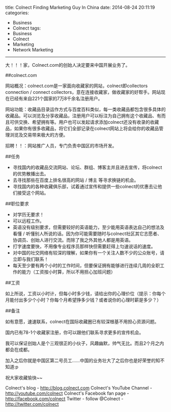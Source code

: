 title: Colnect Finding Marketing Guy In China
date: 2014-08-24 20:11:19
categories:
- Business
- Colnect
tags:
- Business
- Colnect
- Marketing
- Network Marketing
---

大！！！家，Colnect.com的创始人决定要来中国开展业务了。

##colnect.com

网站概况：colnect.com是一家面向收藏家的网站，colnect即collectors connection / connect collectors，意在连接收藏家，做收藏家的好帮手。网站现在已经有来自221个国家的7万8千余名注册用户。

网站功能：收藏品目录运作方式与百度百科类似，每一类收藏品都包含很多具体的收藏品。可以浏览及分享收藏品，注册用户可以标注为自己拥有这个收藏品、有而且可供交换、希望拥有等。用户也可以发起请求添加colnect还没有收录的收藏品，如果你有很多收藏品，将它们全部记录在colnect网站上将会给你的收藏品管理浏览及交易带来极大的方便。

招聘！！：网站推广人员，专门负责中国区的市场开发。

<!-- more -->

##任务

* 寻找国内的收藏品交流网站、论坛、群组、博客主并且进去宣传，将colnect的优势散播出去。
* 去寻找那些在百度上排名很高的网站 / 博主 等寻求换链的机会。
* 寻找国内的各种收藏俱乐部，试着通过宣传和提供一些colnect的优惠去让他们接受这个网站。

##职位要求

* 对学历无要求！
* 可以远程工作。
* 英语没有级别要求，但需要较好的英语能力，至少能用英语表达自己的想法及看懂 / 听懂别人所说的话。因为你可能需要随时与colnect社区其它志愿者、协调员、创始人进行交流。而除了我之外其他人都是用英语。
* 打字速度要快，不用像专业程序员那样快但需要赶得上匀速说话的速度。
* 对中国的社交网络有较深的理解，如果你有一个关注人数不少的公众账号，请立即与我们联系！
* 每天至少要有两个小时的工作时间，但要保证拥有能够进行连续几周的全职工作的能力（工资按小时算，所以不用担心加班问题）

##工资

如上所说，工资以小时计，但每小时多少钱，请给出你的心理价位（提示：你每个月能付出多少个小时？你每个月希望挣多少钱？或者说你的心理时薪是多少？）

##备注

如有意愿，速速联系，colnect在国际收藏圈已有较深根基不用担心资源问题。

国内已有78-1个收藏家注册，你可以跟他们联系寻求更多的宣传机会。

我可以保证创始人是个三观很正的小伙子，风趣幽默，帅气无比。而且2个月之内都会在成都。

加入之后你就是中国区第二号员工……中国的业务壮大了之后你也是好荣誉的知不知道:p

祝大家收藏愉快~~

Colnect's blog - http://blog.colnect.com
Colnect's YouTube Channel - http://youtube.com/colnect
Colnect's Facebook fan page - http://facebook.com/colnect
Twitter - follow @Colnect - http://twitter.com/colnect
